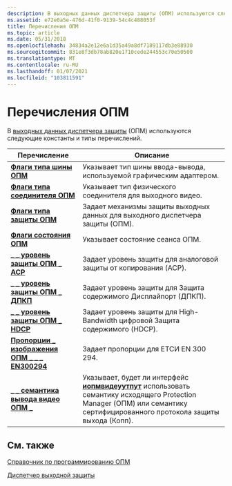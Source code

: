 ```yaml
---
description: В выходных данных диспетчера защиты (ОПМ) используются следующие константы и типы перечислений.
ms.assetid: e72e0a5e-476d-41f0-9139-54c4c488053f
title: Перечисления ОПМ
ms.topic: article
ms.date: 05/31/2018
ms.openlocfilehash: 34834a2e12e6a1d35a49a8df7189117db3e88930
ms.sourcegitcommit: 831e8f3db78ab820e1710cede244553c70e50500
ms.translationtype: MT
ms.contentlocale: ru-RU
ms.lasthandoff: 01/07/2021
ms.locfileid: "103811591"
---
```

# <a name="opm-enumerations"></a>Перечисления ОПМ

В [выходных данных диспетчера защиты](output-protection-manager.md) (ОПМ) используются следующие константы и типы перечислений.



| Перечисление                                                                    | Описание                                                                                                                                                                             |
|--------------------------------------------------------------------------------|-----------------------------------------------------------------------------------------------------------------------------------------------------------------------------------------|
| [**Флаги типа шины ОПМ**](opm-bus-type-flags.md)                               | Указывает тип шины ввода-вывода, используемой графическим адаптером.                                                                                                                             |
| [**Флаги типа соединителя ОПМ**](opm-connector-type-flags.md)                   | Указывает тип физического соединителя для выходного видео.                                                                                                                            |
| [**Флаги типа защиты ОПМ**](opm-protection-type-flags.md)                 | Задает механизмы защиты выходных данных для выходного диспетчера защиты (ОПМ).                                                                                                             |
| [**Флаги состояния ОПМ**](opm-status-flags.md)                                   | Указывает состояние сеанса ОПМ.                                                                                                                                                 |
| [**\_ \_ уровень защиты ОПМ \_ ACP**](/windows/desktop/api/opmapi/ne-opmapi-opm_acp_protection_level)                | Задает уровень защиты для аналоговой защиты от копирования (ACP).                                                                                                                        |
| [**\_ \_ уровень защиты ОПМ \_ ДПКП**](/windows/desktop/api/opmapi/ne-opmapi-opm_dpcp_protection_level)              | Задает уровень защиты для Защита содержимого Дисплайпорт (ДПКП).                                                                                                               |
| [**\_ \_ уровень защиты ОПМ \_ HDCP**](/windows/desktop/api/opmapi/ne-opmapi-opm_hdcp_protection_level)              | Задает уровень защиты для High-Bandwidth цифровой Защита содержимого (HDCP).                                                                                                    |
| [**Пропорции \_ изображения ОПМ \_ \_ \_ EN300294**](/windows/desktop/api/opmapi/ne-opmapi-opm_image_aspect_ratio_en300294) | Задает пропорции для ЕТСИ EN 300 294.                                                                                                                                         |
| [**\_ \_ семантика вывода видео ОПМ \_**](/windows/desktop/api/opmapi/ne-opmapi-opm_video_output_semantics)            | Указывает, будет ли интерфейс [**иопмвидеуутпут**](/windows/desktop/api/opmapi/nn-opmapi-iopmvideooutput) использовать семантику исходящего Protection Manager (ОПМ) или семантику сертифицированного протокола защиты выхода (Копп). |



 

## <a name="related-topics"></a>См. также

<dl> <dt>

[Справочник по программированию ОПМ](opm-programming-reference.md)
</dt> <dt>

[Диспетчер выходной защиты](output-protection-manager.md)
</dt> </dl>

 

 



